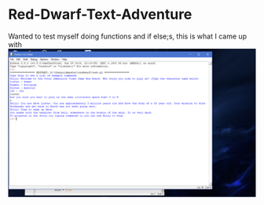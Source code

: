 # Red-Dwarf-Text-Adventure
Wanted to test myself doing functions and if else;s, this is what I came up with
![alt text](https://github.com/heartlesshound/Red-Dwarf-Text-Adventure/blob/master/screenshot.png)
